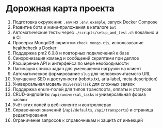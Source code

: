 <!-- Назначение файла: краткий план развития проекта. -->

# Дорожная карта проекта

1. Подготовка окружения: `.env` из `.env.example`, запуск Docker Compose
2. Развитие бота и мини‑приложения в каталоге `bot`
3. Автоматические тесты через `./scripts/setup_and_test.sh` локально и в CI
4. Проверка MongoDB скриптом `check_mongo.cjs`, использование healthcheck в Docker
5. Поддержка pm2 6.0.8 и повторных подключений к базе
6. Синхронизация команд и сообщений скриптами при деплое
7. Расширение API и интерфейса по мере необходимости
8. Пагинация списка задач для уменьшения нагрузки на клиент
9. Автоматическое формирование `slug` для человекочитаемого URL
10. Улучшение SEO и доступности (robots.txt, aria‑label, meta description)
11. Универсальная модель `UniversalTask` для сложных заявок
12. Поддержка enum-полей для типов транспорта, оплаты и статусов
13. CRUD-эндпойнты `/api/universal_tasks` и универсальная форма заявки
14. Учёт этих полей в веб-клиенте и контроллерах
15. Справочники значений (`/api/defaults`, `/api/transports`) и страница редактирования
16. Ограничение запросов к справочникам и защита от инъекций

